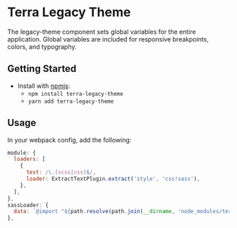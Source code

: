 # Terra Legacy Theme

The legacy-theme component sets global variables for the entire application. Global variables are included for responsive breakpoints, colors, and typography.

## Getting Started

- Install with [npmjs](https://www.npmjs.com):
  - `npm install terra-legacy-theme`
  - `yarn add terra-legacy-theme`

## Usage

In your webpack config, add the following:

```js
module: {
  loaders: [
    {
      test: /\.(scss|css)$/,
      loader: ExtractTextPlugin.extract('style', 'css!sass'),
    },
  ],
},
sassLoader: {
  data: `@import "${path.resolve(path.join(__dirname, 'node_modules/terra-legacy-theme/src/LegacyTheme.scss'))}";`,
},
```
